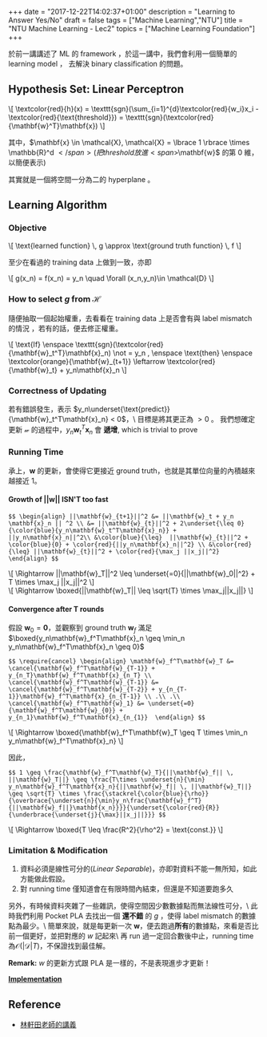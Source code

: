 +++
date = "2017-12-22T14:02:37+01:00"
description = "Learning to Answer Yes/No"
draft = false
tags = ["Machine Learning","NTU"]
title =  "NTU Machine Learning - Lec2"
topics = ["Machine Learning Foundation"]
+++

於前一講講述了 ML 的 framework ，於這一講中，我們會利用一個簡單的 learning model ， 去解決 binary classification 的問題。

<!--more-->


## Hypothesis Set: Linear Perceptron

<div>
\[
\textcolor{red}{h}(x) = \texttt{sgn}(\sum_{i=1}^{d}\textcolor{red}{w_i}x_i - \textcolor{red}{\text{threshold}}) = \texttt{sgn}(\textcolor{red}{\mathbf{w}^T}\mathbf{x})
\]
</div>

其中，<span>$\mathbf{x} \in \mathcal{X}, \mathcal{X} = \lbrace 1 \rbrace \times \mathbb{R}^d $</span> (把 threshold 放進 <span>$\mathbf{w}$</span> 的第 0 維，以簡便表示)

其實就是一個將空間一分為二的 hyperplane 。

## Learning Algorithm

### Objective

<div>
\[
  \text{learned function} \, g \approx \text{ground truth function} \, f
\]
</div>

至少在看過的 training data 上做到一致，亦即

<div>
\[
g(x_n) = f(x_n) = y_n \quad \forall (x_n,y_n)\in \mathcal{D} 
\]
</div>

### How to select <span>$g$</span> from <span>$\mathcal{H}$</span>

隨便抽取一個起始權重，去看看在 training data 上是否會有與 label mismatch 的情況
，若有的話，便去修正權重。

<div>
\[
 \text{If} \enspace \texttt{sgn}(\textcolor{red}{\mathbf{w}_t^T}\mathbf{x}_n) \not = y_n ,
 \enspace \text{then} \enspace \textcolor{orange}{\mathbf{w}_{t+1}} \leftarrow
 \textcolor{red}{\mathbf{w}_t} + y_n\mathbf{x}_n
\]
</div>

### Correctness of Updating
若有錯誤發生，表示 <span>$y_n\underset{\text{predict}}{\mathbf{w}_t^T\mathbf{x}_n} < 0$</span>，\\
目標是將其更正為 <span>$> 0$</span> 。 我們想確定更新 <span>$\mathcal{w}$</span> 的過程中，<span>$y_n\mathbf{w}_t^T\mathbf{x}_n$</span> 會 **遞增**, which is trivial to prove


### Running Time
承上，<span>$\mathbf{w}$</span> 的更新，會使得它更接近 ground truth，也就是其單位向量的內積越來越接近 <span>$1$</span>。

#### Growth of <span>$||\mathbf{w}||$</span> ISN'T too fast

``$$
\begin{align}
||\mathbf{w}_{t+1}||^2 &= ||\mathbf{w}_t + y_n \mathbf{x}_n || ^2 \\
&= ||\mathbf{w}_{t}||^2 + 2\underset{\leq 0}{\color{blue}{y_n\mathbf{w}_t^T\mathbf{x}_n}} + ||y_n\mathbf{x}_n||^2\\
&\color{blue}{\leq}  ||\mathbf{w}_{t}||^2 + \color{blue}{0} + \color{red}{||y_n\mathbf{x}_n||^2} \\
&\color{red}{\leq} ||\mathbf{w}_{t}||^2 + \color{red}{\max_j ||x_j||^2}
\end{align}
$$``

<div>
\[
\Rightarrow ||\mathbf{w}_T||^2 \leq \underset{=0}{||\mathbf{w}_0||^2} + T \times \max_j
||x_j||^2
\]
</div>

<div>
\[
\Rightarrow \boxed{||\mathbf{w}_T|| \leq \sqrt{T} \times \max_j||x_j||}
\]
</div>

#### Convergence after T rounds
假設 <span>$\mathbf{w}_0 = \mathbf{0}$</span>，並觀察到 ground truth
<span>$\mathbf{w}_f$</span> 滿足 <span>$\boxed{y_n\mathbf{w}_f^T\mathbf{x}_n \geq \min_n y_n\mathbf{w}_f^T\mathbf{x}_n \geq 0}$</span>

``$$
\require{cancel}
\begin{align}
\mathbf{w}_f^T\mathbf{w}_T &= \cancel{\mathbf{w}_f^T\mathbf{w}_{T-1}} + y_{n_T}\mathbf{w}_f^T\mathbf{x}_{n_T} \\
\cancel{\mathbf{w}_f^T\mathbf{w}_{T-1}} &= \cancel{\mathbf{w}_f^T\mathbf{w}_{T-2}} + y_{n_{T-1}}\mathbf{w}_f^T\mathbf{x}_{n_{T-1}} \\
.\\
.\\
\cancel{\mathbf{w}_f^T\mathbf{w}_1} &= \underset{=0}{\mathbf{w}_f^T\mathbf{w}_{0}} + y_{n_1}\mathbf{w}_f^T\mathbf{x}_{n_{1}} 
\end{align}
$$``

<div>
\[
\Rightarrow \boxed{\mathbf{w}_f^T\mathbf{w}_T  \geq T \times \min_n y_n\mathbf{w}_f^T\mathbf{x}_n}
\]
</div>

因此，

``$$
1 \geq \frac{\mathbf{w}_f^T\mathbf{w}_T}{||\mathbf{w}_f|| \, ||\mathbf{w}_T||}
\geq \frac{T\times \underset{n}{\min} y_n\mathbf{w}_f^T\mathbf{x}_n}{||\mathbf{w}_f|| \, ||\mathbf{w}_T||} \geq \sqrt{T} \times \frac{\stackrel{\color{blue}{\rho}}{\overbrace{\underset{n}{\min}y_n\frac{\mathbf{w}_f^T}{||\mathbf{w}_f||}\mathbf{x_n}}}}{\underset{\color{red}{R}}{\underbrace{\underset{j}{\max}||x_j||}}}
$$``


<div>
\[
\Rightarrow \boxed{T \leq \frac{R^2}{\rho^2} = \text{const.}}
\]
</div>



<!--T &\leq \frac{\mathbf{w}_f^T\mathbf{w}_T}{\underset{n}{\min} y_n\mathbf{w}_f^T\mathbf{x}_n} \times \frac{||\mathbf{w}_f|| \, ||\mathbf{w}_T||}{||\mathbf{w}_f||\,||\mathbf{w}_T||}\\-->
<!--& \leq 1 \times \frac{}{}-->

### Limitation & Modification
1. 資料必須是線性可分的(*Linear Separable*)，亦即對資料不能一無所知，如此方能做此假設。
2. 對 running time 僅知道會在有限時間內結束，但還是不知道要跑多久

另外，有時候資料夾雜了一些雜訊，使得空間因少數數據點而無法線性可分，\\
此時我們利用 Pocket PLA 去找出一個 **還不錯** 的 <span>$g$</span> ，使得 label mismatch 的數據點為最少。\\
簡單來說，就是每更新一次 <span>$\mathbf{w}$</span>，便去跑過**所有**的數據點，來看是否比前一個更好，並把對應的 <span>$w$</span> 記起來\\
再 run 過一定回合數後中止，running time 為<span>$\mathcal{O}(|\mathcal{D}|T)$</span>，不保證找到最佳解。

**Remark:** <span>$w$</span> 的更新方式跟 PLA 是一樣的，不是表現進步才更新！

[**Implementation**](https://github.com/sunprinceS/NTU-Machine-Learning/blob/master/hw1/PLA.py)


## Reference

* [林軒田老師的講義](https://www.csie.ntu.edu.tw/~htlin/course/ml15fall/doc/02_handout.pdf)
